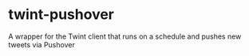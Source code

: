 # twint-pushover
A wrapper for the Twint client that runs on a schedule and pushes new tweets via Pushover
